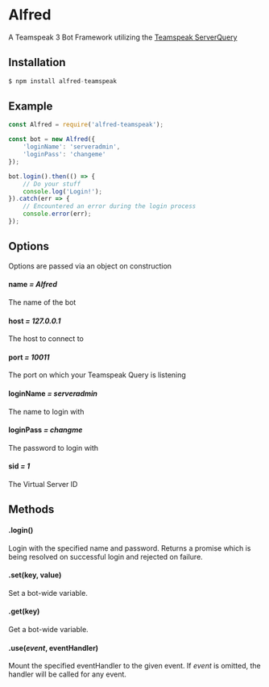 # Alfred
A Teamspeak 3 Bot Framework utilizing the [Teamspeak ServerQuery](http://forum.teamspeak.com/threads/91465-How-to-use-the-Server-Query)

## Installation
```javascript
$ npm install alfred-teamspeak
```

## Example
```javascript
const Alfred = require('alfred-teamspeak');
```

```javascript
const bot = new Alfred({
	'loginName': 'serveradmin',
	'loginPass': 'changeme'
});

bot.login().then(() => {
	// Do your stuff
	console.log('Login!');
}).catch(err => {
	// Encountered an error during the login process
	console.error(err);
});
```

## <a name="options"></a>Options
Options are passed via an object on construction

#### <a name="option-name"></a>name *= Alfred*
The name of the bot

#### <a name="option-host"></a>host *= 127.0.0.1*
The host to connect to

#### <a name="option-port"></a>port *= 10011*
The port on which your Teamspeak Query is listening

#### <a name="option-login-name"></a>loginName *= serveradmin*
The name to login with

#### <a name="option-login-pass"></a>loginPass *= changme*
The password to login with

#### <a name="option-sid"></a>sid *= 1*
The Virtual Server ID

## <a name="methods"></a>Methods

#### <a name="method-login"></a>.login()
Login with the specified name and password.
Returns a promise which is being resolved on successful login and rejected on failure.

#### <a name="method-set"></a>.set(key, value)
Set a bot-wide variable.

#### <a name="method-get"></a>.get(key)
Get a bot-wide variable.

#### <a name="method-use"></a>.use(*event*, eventHandler)
Mount the specified eventHandler to the given event.
If *event* is omitted, the handler will be called for any event.
